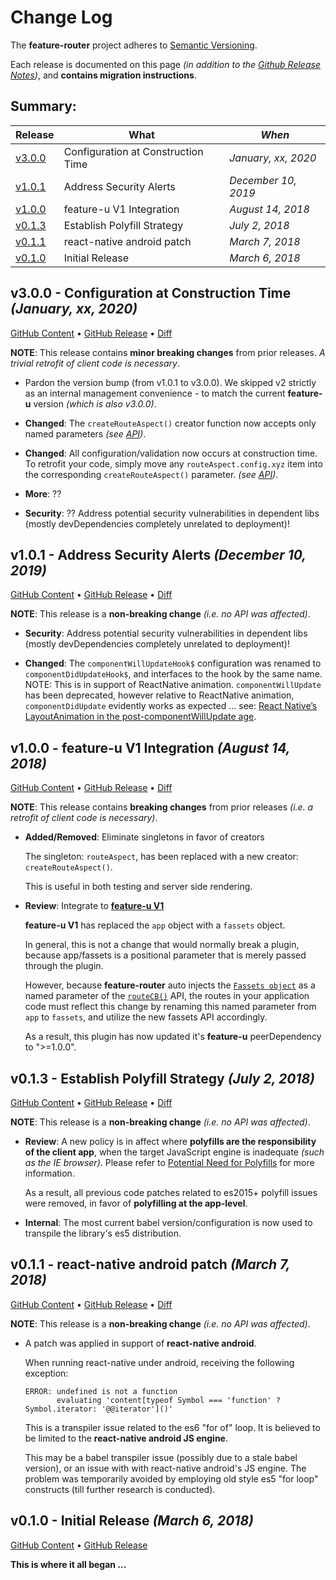 # Change Log

The **feature-router** project adheres to [Semantic
Versioning](http://semver.org/).

Each release is documented on this page *(in addition to the [Github
Release Notes](https://github.com/KevinAst/feature-router/releases))*,
and **contains migration instructions**.

## Summary:

Release  | What                                            | *When*
---------|-------------------------------------------------|------------------
[v3.0.0] | Configuration at Construction Time              | *January, xx, 2020*
[v1.0.1] | Address Security Alerts                         | *December 10, 2019*
[v1.0.0] | feature-u V1 Integration                        | *August 14, 2018*
[v0.1.3] | Establish Polyfill Strategy                     | *July 2, 2018*
[v0.1.1] | react-native android patch                      | *March 7, 2018*
[v0.1.0] | Initial Release                                 | *March 6, 2018*

[v3.0.0]: #v300---configuration-at-construction-time-january-xx-2020
[v1.0.1]: #v101---address-security-alerts-december-10-2019
[v1.0.0]: #v100---feature-u-v1-integration-august-14-2018
[v0.1.3]: #v013---establish-polyfill-strategy-july-2-2018
[v0.1.1]: #v011---react-native-android-patch-march-7-2018
[v0.1.0]: #v010---initial-release-march-6-2018



<!-- UNRELEASED **************************************************************************

TEMPLATE: 
## vn.n.n - DESC *(DATE ?, 2018)*

[GitHub Content](https://github.com/KevinAst/feature-router/tree/vn.n.n)
&bull;
[GitHub Release](https://github.com/KevinAst/feature-router/releases/tag/vn.n.n)
&bull;
[Diff](see below)

RUNNING CONTENT (pop out as needed) ... 

- adorn bullets with following bolded prefix
  **Added**:      ... for new features
  **Changed**:    ... for changes in existing functionality
  **Deprecated**: ... for soon-to-be removed features
  **Removed**:    ... for now removed features
  **Fixed**:      ... for any bug fixes
  **Enhanced**:   ... for enhancements
  **Security**:   ... in case of vulnerabilities
  **Docs**:       ... changes in documentation
  **Review**:     ... requires review
  **Internal**:   ... internal change NOT affecting user/client


UNRELEASED ******************************************************************************** -->


<!-- *** RELEASE *************************************************************** -->

## v3.0.0 - Configuration at Construction Time *(January, xx, 2020)*

[GitHub Content](https://github.com/KevinAst/feature-router/tree/v3.0.0)
&bull;
[GitHub Release](https://github.com/KevinAst/feature-router/releases/tag/v3.0.0)
&bull;
[Diff](https://github.com/KevinAst/feature-router/compare/v1.0.1...v3.0.0)


**NOTE**: This release contains **minor breaking changes** from prior
releases.  _A trivial retrofit of client code is necessary_.

- Pardon the version bump (from v1.0.1 to v3.0.0).  We skipped v2
  strictly as an internal management convenience - to match the
  current **feature-u** version _(which is also v3.0.0)_.

- **Changed**: The `createRouteAspect()` creator function now
  accepts only named parameters _(see [API](./README.md#routeaspect-aspect))_.

- **Changed**: All configuration/validation now occurs at construction time.
  To retrofit your code, simply move any `routeAspect.config.xyz` item into
  the corresponding `createRouteAspect()` parameter.
  _(see [API](./README.md#routeaspect-aspect))_.

- **More**: ??

- **Security**: ?? Address potential security vulnerabilities in
  dependent libs (mostly devDependencies completely unrelated to
  deployment)!


<!-- *** RELEASE *************************************************************** -->

## v1.0.1 - Address Security Alerts *(December 10, 2019)*

[GitHub Content](https://github.com/KevinAst/feature-router/tree/v1.0.1)
&bull;
[GitHub Release](https://github.com/KevinAst/feature-router/releases/tag/v1.0.1)
&bull;
[Diff](https://github.com/KevinAst/feature-router/compare/v1.0.0...v1.0.1)

**NOTE**: This release is a **non-breaking change** _(i.e. no API was affected)_.

- **Security**: Address potential security vulnerabilities in
  dependent libs (mostly devDependencies completely unrelated to
  deployment)!

- **Changed**: The `componentWillUpdateHook$` configuration was
  renamed to `componentDidUpdateHook$`, and interfaces to the hook
  by the same name.  NOTE: This is in support of ReactNative animation.
  `componentWillUpdate` has been deprecated, however relative to 
  ReactNative animation, `componentDidUpdate` evidently works as expected
  ... see: [React Native’s LayoutAnimation in the post-componentWillUpdate age](https://medium.com/@benadamstyles/react-native-layoutanimation-in-the-post-componentwillupdate-age-9146b3af0243).


<!-- *** RELEASE *************************************************************** -->

## v1.0.0 - feature-u V1 Integration *(August 14, 2018)*

[GitHub Content](https://github.com/KevinAst/feature-router/tree/v1.0.0)
&bull;
[GitHub Release](https://github.com/KevinAst/feature-router/releases/tag/v1.0.0)
&bull;
[Diff](https://github.com/KevinAst/feature-router/compare/v0.1.3...v1.0.0)

**NOTE**: This release contains **breaking changes** from prior
releases _(i.e. a retrofit of client code is necessary)_.

- **Added/Removed**: Eliminate singletons in favor of creators

  The singleton: `routeAspect`, has been replaced with a new creator:
  `createRouteAspect()`.

  This is useful in both testing and server side rendering.

- **Review**: Integrate to [**feature-u V1**](https://feature-u.js.org/cur/history.html#v1_0_0)

  **feature-u V1** has replaced the `app` object with a `fassets`
  object.

  In general, this is not a change that would normally break a plugin,
  because app/fassets is a positional parameter that is merely passed
  through the plugin.

  However, because **feature-router** auto injects the [`Fassets
  object`] as a named parameter of the [`routeCB()`] API, the routes
  in your application code must reflect this change by renaming this
  named parameter from `app` to `fassets`, and utilize the new fassets
  API accordingly.

  As a result, this plugin has now updated it's **feature-u**
  peerDependency to ">=1.0.0".


<!-- *** RELEASE *************************************************************** -->

## v0.1.3 - Establish Polyfill Strategy *(July 2, 2018)*

[GitHub Content](https://github.com/KevinAst/feature-router/tree/v0.1.3)
&bull;
[GitHub Release](https://github.com/KevinAst/feature-router/releases/tag/v0.1.3)
&bull;
[Diff](https://github.com/KevinAst/feature-router/compare/v0.1.1...v0.1.3)

**NOTE**: This release is a **non-breaking change** _(i.e. no API was affected)_.

- **Review**: A new policy is in affect where **polyfills are the
  responsibility of the client app**, when the target JavaScript
  engine is inadequate _(such as the IE browser)_.  Please refer to
  [Potential Need for
  Polyfills](./README.md#potential-need-for-polyfills) for more
  information.

  As a result, all previous code patches related to es2015+ polyfill
  issues were removed, in favor of **polyfilling at the app-level**.

- **Internal**: The most current babel version/configuration is now
  used to transpile the library's es5 distribution.




<!-- *** RELEASE *************************************************************** -->

## v0.1.1 - react-native android patch *(March 7, 2018)*

[GitHub Content](https://github.com/KevinAst/feature-router/tree/v0.1.1)
&bull;
[GitHub Release](https://github.com/KevinAst/feature-router/releases/tag/v0.1.1)
&bull;
[Diff](https://github.com/KevinAst/feature-router/compare/v0.1.0...v0.1.1)

**NOTE**: This release is a **non-breaking change** _(i.e. no API was affected)_.

- A patch was applied in support of **react-native android**.

  When running react-native under android, receiving the following
  exception:

  ```
  ERROR: undefined is not a function
         evaluating 'content[typeof Symbol === 'function' ? Symbol.iterator: '@@iterator']()'
  ```

  This is a transpiler issue related to the es6 "for of" loop.  It is
  believed to be limited to the **react-native android JS engine**.

  This may be a babel transpiler issue (possibly due to a stale babel
  version), or an issue with with react-native android's JS engine.
  The problem was temporarily avoided by employing old style es5 "for
  loop" constructs (till further research is conducted).







<!-- *** RELEASE *************************************************************** -->

## v0.1.0 - Initial Release *(March 6, 2018)*
[GitHub Content](https://github.com/KevinAst/feature-router/tree/v0.1.0)
&bull;
[GitHub Release](https://github.com/KevinAst/feature-router/releases/tag/v0.1.0)

**This is where it all began ...**




<!--- *** REFERENCE LINKS *** ---> 

[`Fassets object`]:            https://feature-u.js.org/cur/api.html#Fassets
[Cross Feature Communication]: https://feature-u.js.org/cur/crossCommunication.html
[`routeCB()`]:                 README.md#routecb
